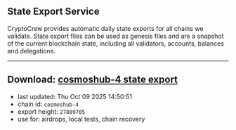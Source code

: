 ## State Export Service
CryptoCrew provides automatic daily state exports for all chains we validate. State export files can be used as genesis files and are a snapshot of the current blockchain state, including all validators, accounts, balances and delegations.

---
**Download: [cosmoshub-4 state export](https://dl-eu2.ccvalidators.com/SERVICE/cosmoshub/cosmoshub-4_export_27889705.json)**
---

- last updated: Thu Oct 09 2025 14:50:51
- chain id: `cosmoshub-4`
- export height: `27889705`
- use for: airdrops, local tests, chain recovery
